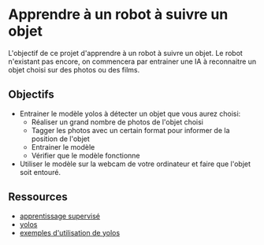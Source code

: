# Apprendre à un robot à suivre un objet

L'objectif de ce projet d'apprendre à un robot à suivre un objet. Le robot n'existant pas encore, on commencera par entrainer une IA à reconnaitre un objet choisi sur des photos ou des films.

## Objectifs

- Entrainer le modèle yolos à détecter un objet que vous aurez choisi:
    - Réaliser un grand nombre de photos de l'objet choisi
    - Tagger les photos avec un certain format pour informer de la position de l'objet
    - Entrainer le modèle
    - Vérifier que le modèle fonctionne
- Utiliser le modèle sur la webcam de votre ordinateur et faire que l'objet soit entouré.

## Ressources
- [apprentissage supervisé](https://fr.wikipedia.org/wiki/Apprentissage_supervis%C3%A9)
- [yolos](https://huggingface.co/hustvl/yolos-tiny)
- [exemples d'utilisation de yolos](https://github.com/NielsRogge/Transformers-Tutorials/tree/master/YOLOS)
